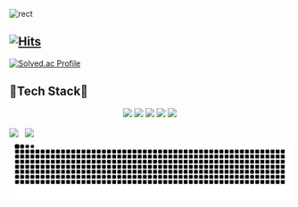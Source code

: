 ![rect](https://capsule-render.vercel.app/api?type=rect&color=gradient&customColorList=27&text=Wellcome%20%20%20%20&fontAlign=30&fontSize=30&textBg=true&desc=%20Tnalxmsk`s%20%20GitHub%20&descAlign=60&descAlignY=50)


[![Hits](https://hits.seeyoufarm.com/api/count/incr/badge.svg?url=https%3A%2F%2Fgithub.com%2FTnalxmsk&count_bg=%23941EC4&title_bg=%23555555&icon=&icon_color=%23E7E7E7&title=hits&edge_flat=false)](https://hits.seeyoufarm.com)
 - 
<div>

[![Solved.ac Profile](http://mazassumnida.wtf/api/v2/generate_badge?boj=cty0604)](https://solved.ac/cty0604/)

</div>

🔧Tech Stack🔧
 - 
<div align="center">
<img src="https://img.shields.io/badge/Kotlin-white?style=for-the-badge&logo=kotlin&logoColor=7F52FF"/>
<img src="https://img.shields.io/badge/Anroid-white?style=for-the-badge&logo=android&logoColor=3DDC84"/>
<img src="https://img.shields.io/badge/MySQL-white?style=for-the-badge&logo=mysql&logoColor=4479A1"/>
<img src="https://img.shields.io/badge/Android studio-white?style=for-the-badge&logo=androidstudio&logoColor=3DDC84"/>
<img src="https://img.shields.io/badge/Intellij idea-white?style=for-the-badge&logo=intellijidea&logoColor=000000"/>
</div> 
<br/>
<div>

<img src="https://github-readme-stats.vercel.app/api?username=Tnalxmsk&show_icons=true&theme=ambient_gradient"/>
&nbsp
<img src="https://github-readme-stats.vercel.app/api/top-langs/?username=Tnalxmsk&layout=compact&theme=ambient_gradient"/>
</div>

<img src="https://github.com/Tnalxmsk/Tnalxmsk/blob/output/github-contribution-grid-snake.svg"/>


<!--
**Tnalxmsk/Tnalxmsk** is a ✨ _special_ ✨ repository because its `README.md` (this file) appears on your GitHub profile.

Here are some ideas to get you started:

- 🔭 I’m currently working on ...
- 🌱 I’m currently learning ...
- 👯 I’m looking to collaborate on ...
- 🤔 I’m looking for help with ...
- 💬 Ask me about ...
- 📫 How to reach me: ...
- 😄 Pronouns: ...
- ⚡ Fun fact: ...
-->
